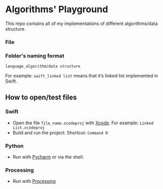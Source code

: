 # Algorithms' Playground
This repo contains all of my implementations of different algorithms/data structure.

### File

### Folder's naming format
```
language_algorithm/data structure
```

For example: `swift_linked list` means that it’s linked list implemented in Swift.

## How to open/test files

### Swift
- Open the file `file_name.xcodeproj` with [Xcode](https://developer.apple.com/xcode/).
For example: `Linked List.xcodeproj`
- Build and run the project. Shortcut: `Command R`

### Python
- Run with [Pycharm](https://www.jetbrains.com/pycharm/) or via the shell.

### Processing
- Run with [Processing](https://processing.org/)
